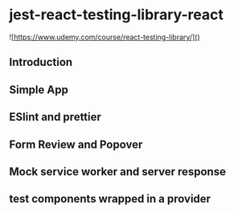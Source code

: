 # jest-react-testing-library-react

![https://www.udemy.com/course/react-testing-library/]()

## Introduction 

## Simple App 

## ESlint and prettier 

## Form Review and Popover 

## Mock service worker and server response 

## test components wrapped in a provider 



